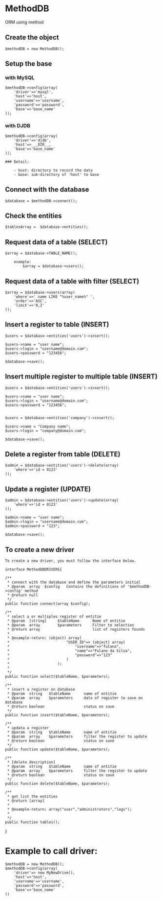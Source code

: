 MethodDB
====
ORM using method


## Create the object

    $methodDB = new MethodDB();


## Setup the base

###  with MySQL

    $methodDB->config(array(
    	'driver'=>'mysql',
    	'host'=>'host',
    	'username'=>'username',
    	'password'=>'password',
    	'base'=>'base_name'
    ));

### with DJDB

    
    $methodDB->config(array(
        'driver'=>'djdb',
        'host'=> __DIR__,
        'base'=>'base_name'
    ));

    ### Detail:

        - host: directory to record the data
        - base: sub-directory of 'host' to base


## Connect with the database

    $database = $methodDB->connect();

## Check the entities

    $tablesArray =  $database->entities();

## Request data of a table (SELECT)

    $array = $database->TABLE_NAME();

        example:
            $array = $database->users();    

## Request data of a table with filter (SELECT)

    $array = $database->users(array(
        'where'=>' name LIKE "%user_name%" ',
        'order'=>'ASC',
        'limit'=>'0,2'          
    ));


## Insert a register to table (INSERT)

    $users = $database->entities('users')->insert();

    $users->name = "user name";
    $users->login = "username@domain.com";
    $users->password = "123456";

    $database->save();


## Insert multiple register to multiple table (INSERT)

    $users = $database->entities('users')->insert();

    $users->name = "user name";
    $users->login = "username@domain.com";
    $users->password = "123456";


    $users = $database->entities('company')->insert();

    $users->name = "Company name";
    $users->login = "company@domain.com";

    $database->save();    


## Delete a register from table (DELETE)

    $admin = $database->entities('users')->delete(array(
        'where'=>'id = 0123'   
    ));    


## Update a register (UPDATE)

    $admin = $database->entities('users')->update(array(
        'where'=>'id = 0123'   
    ));

    $admin->name = "user name";
    $admin->login = "username@domain.com";
    $admin->password = "123";

    $database->save();    


## To create a new driver

    To create a new driver, you must follow the interface below.

    interface MethodDBDRIVERS{  

    /**
     * connect with the database and define the parameters initial
     * @param  array  $config   Contains the definitions of '$methodDB->config' method
     * @return null
     */
    public function connect(array $config);

    /**
     * select a or multiples register of entitie
     * @param  [string]     $tableName      Name of entitie
     * @param  array        $parameters     Filter to selection
     * @return array                        list of registers founds
     *
     * @example-return: (object) array(
     *                          "USER_ID"=> (object) array(
     *                              "username"=>"fulano",
     *                              "name"=>"Fulano da Silva",
     *                              "password"=>"123"
     *                          )
     *                      );
     *
     */
    public function select($tableName, $parameters);

    /**
     * insert a register on database
     * @param  string   $tableName      name of entitie
     * @param  array    $parameters     data of register to save on database
     * @return boolean                  status on save
     */
    public function insert($tableName, $parameters);

    /**
     * updata a register
     * @param  string   $tableName      name of entitie
     * @param  array    $parameters     filter the register to update
     * @return boolean                  status on save
     */
    public function update($tableName, $parameters);

    /**
     * [delete description]
     * @param  string   $tableName      name of entitie
     * @param  array    $parameters     filter the register to update
     * @return boolean                  status on save
     */   
    public function delete($tableName, $parameters);

    /**
     * get list the entities
     * @return [array]
     *
     * @example-return: array("user","administrators","logs");
     *
     */
    public function tables();
}


# Example to call driver:
    $methodDB = new MethodDB();
    $methodDB->config(array(
        'driver'=> new MyNewDrive(),
        'host'=>'host',
        'username'=>'username',
        'password'=>'password',
        'base'=>'base_name'
    ))
